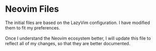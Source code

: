 # Neovim Files
The initial files are based on the LazyVim configuration. I have modified them to fit my preferences.<br><br>Once I understand the Neovim ecosystem better, I will update this file to reflect all of my changes, so that they are better documented.
